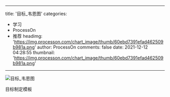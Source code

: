 
---
title: '目标_韦恩图'
categories: 
 - 学习
 - ProcessOn
 - 推荐
headimg: 'https://img.processon.com/chart_image/thumb/60ebd7391efad462509b981a.png'
author: ProcessOn
comments: false
date: 2021-12-12 04:28:55
thumbnail: 'https://img.processon.com/chart_image/thumb/60ebd7391efad462509b981a.png'
---

<div>   
<img class="thumb" alt="目标_韦恩图" src="https://img.processon.com/chart_image/thumb/60ebd7391efad462509b981a.png" referrerpolicy="no-referrer">
<p>目标制定模板</p>  
</div>
            